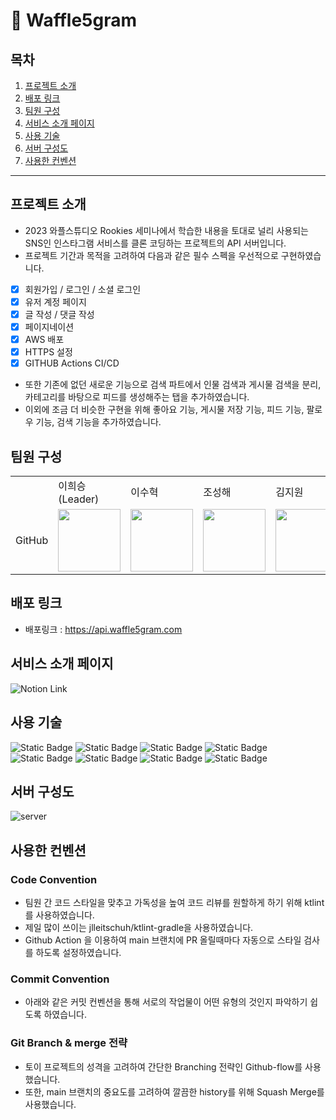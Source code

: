 
# 🧇 Waffle5gram
## 목차
1. [프로젝트 소개](#프로젝트-소개)
2. [배포 링크](#배포-링크)
3. [팀원 구성](#팀원-구성)
4. [서비스 소개 페이지](#서비스-소개-페이지)
5. [사용 기술](#사용-기술)
6. [서버 구성도](#서버-구성도)
7. [사용한 컨벤션](#사용한-컨벤션)
---
## 프로젝트 소개
- 2023 와플스튜디오 Rookies 세미나에서 학습한 내용을 토대로 널리 사용되는 SNS인 인스타그램 서비스를 클론 코딩하는 프로젝트의 API 서버입니다.
- 프로젝트 기간과 목적을 고려하여 다음과 같은 필수 스펙을 우선적으로 구현하였습니다.
- [X] 회원가입 / 로그인 / 소셜 로그인
- [x] 유저 계정 페이지
- [x] 글 작성 / 댓글 작성
- [x] 페이지네이션
- [x] AWS 배포
- [x] HTTPS 설정
- [x] GITHUB Actions CI/CD
- 또한 기존에 없던 새로운 기능으로 검색 파트에서 인물 검색과 게시물 검색을 분리, 카테고리를 바탕으로 피드를 생성해주는 탭을 추가하였습니다.
- 이외에 조금 더 비슷한 구현을 위해 좋아요 기능, 게시물 저장 기능, 피드 기능, 팔로우 기능, 검색 기능을 추가하였습니다.
## 팀원 구성
<table>  <tr>  <td></td> <td>이희승(Leader)</td> <td>이수혁</td> <td>조성해</td> <td>김지원</td> </tr> <tr> <td>GitHub</td> <td><a href="https://github.com/rayark1"><img src="https://avatars.githubusercontent.com/u/102405643?v=4" width="100"></a></td> <td><a href="https://github.com/isuh88"><img src="https://avatars.githubusercontent.com/u/105275625?v=4" width="100"></a></td> <td><a href="https://github.com/SeonghaeJo"><img src="https://avatars.githubusercontent.com/u/87258768?v=4" width="100"></a></td> <td><a href="https://github.com/jj1kim"><img src="https://avatars.githubusercontent.com/u/134778013?v=4" width="100"></a></td> </tr> </table>

## 배포 링크
- 배포링크 : https://api.waffle5gram.com
## 서비스 소개 페이지
![Notion Link](https://ancient-vinyl-ddb.notion.site/a2b526a9c9a84c8da75b6d403cbbb410?pvs=4)
## 사용 기술
![Static Badge](https://img.shields.io/badge/Kotlin-%237F52FF.svg?style=for-the-badge&logo=Kotlin&logoColor=white) ![Static Badge](https://img.shields.io/badge/spring-%236DB33F.svg?style=for-the-badge&logo=spring&logoColor=white&labelColor=%236DB33F) ![Static Badge](https://img.shields.io/badge/springboot-%236DB33F.svg?style=for-the-badge&logo=springboot&logoColor=white&labelColor=%236DB33F) ![Static Badge](https://img.shields.io/badge/spring%20security-%236DB33F.svg?style=for-the-badge&logo=springsecurity&logoColor=white&labelColor=%236DB33F)
![Static Badge](https://img.shields.io/badge/nginx-%23009639.svg?style=for-the-badge&logo=nginx&logoColor=white&labelColor=%23009639) ![Static Badge](https://img.shields.io/badge/mysql-%234479A1.svg?style=for-the-badge&logo=mysql&logoColor=white&labelColor=%234479A1)  ![Static Badge](https://img.shields.io/badge/amazon%20ec2-%23FF9900.svg?style=for-the-badge&logo=amazonec2&logoColor=white&labelColor=%23FF9900) ![Static Badge](https://img.shields.io/badge/docker-%232496ED.svg?style=for-the-badge&logo=docker&logoColor=white&labelColor=%232496ED)

## 서버 구성도
![server](https://user-images.githubusercontent.com/72662822/216547325-5e281374-e3f4-405d-aa8c-4ac6b1c018c4.png)

## 사용한 컨벤션

### Code Convention
- 팀원 간 코드 스타일을 맞추고 가독성을 높여 코드 리뷰를 원할하게 하기 위해 ktlint를 사용하였습니다.
- 제일 많이 쓰이는 jlleitschuh/ktlint-gradle을 사용하였습니다.
- Github Action 을 이용하여 main 브랜치에 PR 올릴때마다 자동으로 스타일 검사를 하도록 설정하였습니다.
### Commit Convention
- 아래와 같은 커밋 컨벤션을 통해 서로의 작업물이 어떤 유형의 것인지 파악하기 쉽도록 하였습니다.

### Git Branch & merge 전략
- 토이 프로젝트의 성격을 고려하여 간단한 Branching 전략인 Github-flow를 사용했습니다.
- 또한, main 브랜치의 중요도를 고려하여 깔끔한 history를 위해 Squash Merge를 사용했습니다.

